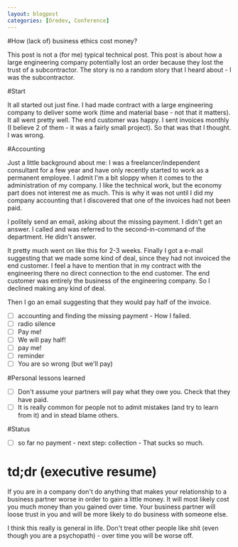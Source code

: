 ```yaml
---
layout: blogpost
categories: [Oredev, Conference]
---
```

#How (lack of) business ethics cost money?

This post is not a (for me) typical technical post. This post is about how a large engineering company potentially lost an order because they lost the trust of a subcontractor. The story is no a random story that I heard about - I was the subcontractor. 

#Start

It all started out just fine. I had made contract with a large engineering company to deliver some work (time and material base - not that it matters). It all went pretty well. The end customer was happy. I sent invoices monthly (I believe 2 of them - it was a fairly small project). So that was that I thought. I was wrong.

#Accounting

Just a little background about me: I was a freelancer/independent consultant for a few year and have only recently started to work as a permanent employee. I admit I'm a bit sloppy when it comes to the administration of my company. I like the technical work, but the economy part does not interest me as much. This is why it was not until I did my company accounting that I discovered that one of the invoices had not been paid. 

I politely send an email, asking about the missing payment. I didn't get an answer. I called and was referred to the second-in-command of the department. He didn't answer. 

It pretty much went on like this for 2-3 weeks. Finally I got a e-mail suggesting that we made some kind of deal, since they had not invoiced the end customer. I feel a have to mention that in my contract with the engineering there no direct connection to the end customer. The end customer was entirely the business of the engineering company. So I declined making any kind of deal. 

Then I go an email suggesting that they would pay half of the invoice.

- [ ] accounting and finding the missing payment - How I failed.
- [ ] radio silence
- [ ] Pay me!
- [ ] We will pay half!
- [ ] pay me!
- [ ] reminder
- [ ] You are so wrong (but we'll pay)

#Personal lessons learned

- [ ] Don't assume your partners will pay what they owe you. Check that they have paid.
- [ ] It is really common for people not to admit mistakes (and try to learn from it) and in stead blame others.

#Status

- [ ] so far no payment - next step: collection - That sucks so much.

# td;dr (executive resume)

If you are in a company don't do anything that makes your relationship to a business partner worse in order to gain a little money. It will most likely cost you much money than you gained over time. Your business partner will loose trust in you and will be more likely to do business with someone else. 

I think this really is general in life. Don't treat other people like shit (even though you are a psychopath) - over time you will be worse off.